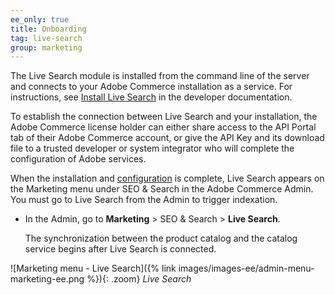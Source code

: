 ```yaml
---
ee_only: true
title: Onboarding
tag: live-search
group: marketing
---
```


The Live Search module is installed from the command line of the server and connects to your Adobe Commerce installation as a service. For instructions, see [Install Live Search](https://devdocs-beta.magento.com/live-search/install.html) in the developer documentation.

To establish the connection between Live Search and your installation, the Adobe Commerce license holder can either share access to the API Portal tab of their Adobe Commerce account, or give the API Key and its download file to a trusted developer or system integrator who will complete the configuration of Adobe services.

When the installation and [configuration](https://devdocs-beta.magento.com/live-search/config-connect.html) is complete, Live Search appears on the Marketing menu under SEO & Search in the Adobe Commerce Admin. You must go to Live Search from the Admin to trigger indexation.

- In the Admin, go to **Marketing** > SEO & Search > **Live Search**.

   The synchronization between the product catalog and the catalog service begins after Live Search is connected.

![Marketing menu - Live Search]({% link images/images-ee/admin-menu-marketing-ee.png %}){: .zoom}
_Live Search_
